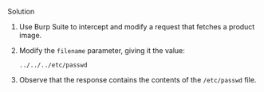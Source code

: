 
Solution


1. Use Burp Suite to intercept and modify a request that fetches a product image.
2. Modify the `filename` parameter, giving it the value:
    
    `../../../etc/passwd`
3. Observe that the response contains the contents of the `/etc/passwd` file.
